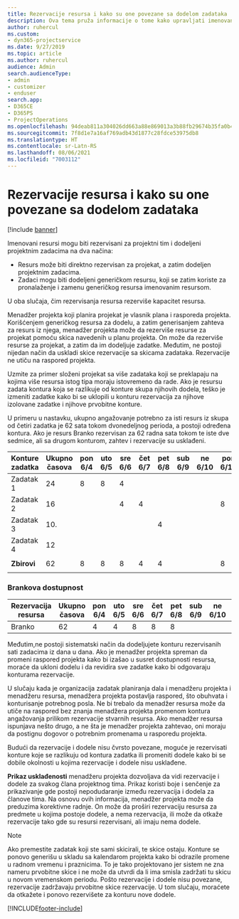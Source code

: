 ```yaml
---
title: Rezervacije resursa i kako su one povezane sa dodelom zadataka
description: Ova tema pruža informacije o tome kako upravljati imenovanim resursima, rezervacijama resursa i dodelama zadataka, kao i kakav je njihov međusobni odnos.
author: ruhercul
ms.custom:
- dyn365-projectservice
ms.date: 9/27/2019
ms.topic: article
ms.author: ruhercul
audience: Admin
search.audienceType:
- admin
- customizer
- enduser
search.app:
- D365CE
- D365PS
- ProjectOperations
ms.openlocfilehash: 94deab811a304026dd663a88e869013a3b88fb29674b35fa0b40fa68f8c5ea62
ms.sourcegitcommit: 7f8d1e7a16af769adb43d1877c28fdce53975db8
ms.translationtype: HT
ms.contentlocale: sr-Latn-RS
ms.lasthandoff: 08/06/2021
ms.locfileid: "7003112"
---
```

# <a name="resource-bookings-and-how-they-relate-to-task-assignments"></a>Rezervacije resursa i kako su one povezane sa dodelom zadataka

[!include [banner](../includes/psa-now-project-operations.md)]

Imenovani resursi mogu biti rezervisani za projektni tim i dodeljeni projektnim zadacima na dva načina:

- Resurs može biti direktno rezervisan za projekat, a zatim dodeljen projektnim zadacima.
- Zadaci mogu biti dodeljeni generičkom resursu, koji se zatim koriste za pronalaženje i zamenu generičkog resursa imenovanim resursom. 

U oba slučaja, čim rezervisanja resursa rezerviše kapacitet resursa.

Menadžer projekta koji planira projekat je vlasnik plana i rasporeda projekta. Korišćenjem generičkog resursa za dodelu, a zatim generisanjem zahteva za resurs iz njega, menadžer projekta može da rezerviše resurse za projekat pomoću skica navedenih u planu projekta. On može da rezerviše resurse za projekat, a zatim da im dodeljuje zadatke. Međutim, ne postoji nijedan način da uskladi skice rezervacije sa skicama zadataka. Rezervacije ne utiču na raspored projekta.

Uzmite za primer složeni projekat sa više zadataka koji se preklapaju na kojima više resursa istog tipa moraju istovremeno da rade. Ako je resursu zadata kontura koja se razlikuje od konture skupa njihovih dodela, teško je izmeniti zadatke kako bi se uklopili u konturu rezervacija za njihove izolovane zadatke i njihove prvobitne konture.

U primeru u nastavku, ukupno angažovanje potrebno za isti resurs iz skupa od četiri zadatka je 62 sata tokom dvonedeljnog perioda, a postoji određena kontura. Ako je resurs Branko rezervisan za 62 radna sata tokom te iste dve sedmice, ali sa drugom konturom, zahtev i rezervacije su usklađeni.

| **Konture zadatka**    | **Ukupno časova** | pon 6/4 | uto 6/5 | sre 6/6 | čet 6/7 | pet 6/8 | sub 6/9 | ne 6/10 | pon 6/11 | uto 6/12 | sre 6/13 | čet 6/14 | pet 6/15 |
|----------------------|-----------------|--------|--------|--------|--------|--------|--------|---------|---------|---------|---------|---------|---------|
| Zadatak 1               | 24              | 8      | 8      | 4      |        |        |        |         |         |         | 4       |         |         |
| Zadatak 2               | 16              |        |        | 4      | 4      |        |        |         | 8       |         |         |         |         |
| Zadatak 3               | 10.              |        |        |        |        | 4      |        |         |         | 4       |         | 2       |         |
| Zadatak 4               | 12              |        |        |        |        |        |        |         |         |         | 4       |         | 8       |
|                      |                 |        |        |        |        |        |        |         |         |         |         |         |         |
| **Zbirovi**           | 62              | 8      | 8      | 8      | 4      | 4      |        |         | 8       | 4       | 8       | 2       | 8       |
|                      |                 |        |        |        |        |        |        |         |         |         |         |

### <a name="bobs-availability"></a>Brankova dostupnost
| **Rezervacija   resursa** | **Ukupno časova** | pon 6/4 | uto 6/5 | sre 6/6 | čet 6/7 | pet 6/8 | sub 6/9 | ne 6/10 | pon 6/11 | uto 6/12 | sre 6/13 | čet 6/14 | pet 6/15 |
|------------------------|-----------------|--------|--------|--------|--------|--------|--------|---------|---------|---------|---------|---------|---------|
| Branko                    | 62              | 4      | 4      | 8      | 8      | 8      |        |         | 4       | 4       | 8       | 8       | 6.       |

Međutim,ne postoji sistematski način da dodeljujete konturu rezervisanih sati zadacima iz dana u dana. Ako je menadžer projekta spreman da promeni raspored projekta kako bi izašao u susret dostupnosti resursa, moraće da ukloni dodelu i da revidira sve zadatke kako bi odgovaraju konturama rezervacije.

U slučaju kada je organizacija zadatak planiranja dala i menadžeru projekta i menadžeru resursa, menadžera projekta postavlja raspored, što obuhvata i konturisanje potrebnog posla. Ne bi trebalo da menadžer resursa može da utiče na raspored bez znanja menadžera projekta promenom kontura angažovanja prilikom rezervacije stvarnih resursa. Ako menadžer resursa ispunjava nešto drugo, a ne šta je menadžer projekta zahtevao, oni moraju da postignu dogovor o potrebnim promenama u rasporedu projekta.

Budući da rezervacije i dodele nisu čvrsto povezane, moguće je rezervisati konture koje se razlikuju od kontura zadatka ili promeniti dodele kako bi se dobile okolnosti u kojima rezervacije i dodele nisu usklađene.

**Prikaz usklađenosti** menadžeru projekta dozvoljava da vidi rezervacije i dodele za svakog člana projektnog tima. Prikaz koristi boje i senčenje za prikazivanje gde postoji nepodudaranje između rezervacija i dodela za članove tima. Na osnovu ovih informacija, menadžer projekta može da preduzima korektivne radnje. On može da proširi rezervaciju resursa za predmete u kojima postoje dodele, a nema rezervacija, ili može da otkaže rezervacije tako gde su resursi rezervisani, ali imaju nema dodele.

> [!NOTE]
> Ako premestite zadatak koji ste sami skicirali, te skice ostaju. Konture se ponovo generišu u skladu sa kalendarom projekta kako bi odrazile promene u radnom vremenu i praznicima. To je tako projektovano jer sistem ne zna nameru prvobitne skice i ne može da utvrdi da li ima smisla zadržati tu skicu u novom vremenskom periodu. Pošto rezervacije i dodele nisu povezane, rezervacije zadržavaju prvobitne skice rezervacije. U tom slučaju, moraćete da otkažete i ponovo rezervišete za konturu nove dodele.



[!INCLUDE[footer-include](../includes/footer-banner.md)]